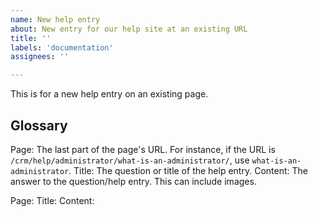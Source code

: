 ```yaml
---
name: New help entry
about: New entry for our help site at an existing URL
title: ''
labels: 'documentation'
assignees: ''

---
```

This is for a new help entry on an existing page.

## Glossary

Page: The last part of the page's URL. For instance, if the URL is `/crm/help/administrator/what-is-an-administrator/`, use `what-is-an-administrator`.
Title: The question or title of the help entry.
Content: The answer to the question/help entry. This can include images.

Page:
Title:
Content:
